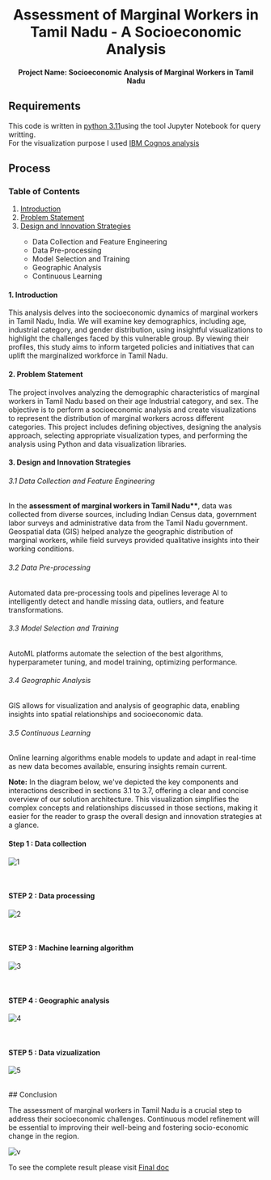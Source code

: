 <div align="center">
 <h1>Assessment of Marginal Workers in Tamil Nadu - A Socioeconomic Analysis</h1>
 <h4>Project Name: Socioeconomic Analysis of Marginal Workers in Tamil Nadu</h4>
 </div>

 ## Requirements
 This code is written in <a href="https://www.python.org/downloads/release/python-3110/"> python 3.11</a>using the tool Jupyter Notebook for query writting.<br>
 For the visualization purpose I used <a href="https://www.ibm.com/products/cognos-analytics">IBM Cognos analysis</a>

 ## Process
<div>
        <h3>Table of Contents</h3>
        <ol>
            <a class="link" href="#intro"><li>Introduction</li></a>
            <a class="link" href="#prob"><li>Problem Statement</li></a>
            <a class="link" href="#des"><li>Design and Innovation Strategies</li></a>
            <ul>
                <li>Data Collection and Feature Engineering</li>
                <li>Data Pre-processing</li>
                <li>Model Selection and Training</li>
                <li>Geographic Analysis</li>
                <li>Continuous Learning</li>
            </ul>
        </ol>


    
 <div id="intro">
 <h4>1. Introduction</h4>
        <p>This analysis delves into the socioeconomic dynamics of marginal workers in Tamil Nadu, India. We will examine key demographics, including age, industrial category, and gender distribution, using insightful visualizations to highlight the challenges faced by this vulnerable group. By viewing their profiles, this study aims to inform targeted policies and initiatives that can uplift the marginalized workforce in Tamil Nadu.</p>
</div>
<div id="prob">   
 <h4>2. Problem Statement</h4>
        <p>The project involves analyzing the demographic characteristics of marginal workers in Tamil Nadu based on their age Industrial category, and sex. The objective is to perform a socioeconomic analysis and create visualizations to represent the distribution of marginal workers across different categories. This project includes defining objectives, designing the analysis approach, selecting appropriate visualization types, and performing the analysis using Python and data visualization libraries.</p>
  </div>
  <div id="des"> 
 <h4>3. Design and Innovation Strategies</h4>

  <h6>3.1 Data Collection and Feature Engineering</h6>
        <p>In the <b>assessment of marginal workers in Tamil Nadu**</b>, data was collected from diverse sources, including Indian Census data, government labor surveys and administrative data from the Tamil Nadu government. Geospatial data (GIS) helped analyze the geographic distribution of marginal workers, while field surveys provided qualitative insights into their working conditions.</p>
        
  <h6>3.2 Data Pre-processing</h6>
        <p>Automated data pre-processing tools and pipelines leverage AI to intelligently detect and handle missing data, outliers, and feature transformations.</p>
        
  <h6>3.3 Model Selection and Training</h6>
        <p>AutoML platforms automate the selection of the best algorithms, hyperparameter tuning, and model training, optimizing performance.</p>
        
  <h6>3.4 Geographic Analysis</h6>
        <p>GIS allows for visualization and analysis of geographic data, enabling insights into spatial relationships and socioeconomic data.</p>
        
  <h6>3.5 Continuous Learning</h6>
        <p>Online learning algorithms enable models to update and adapt in real-time as new data becomes available, ensuring insights remain current.</p>
    
<p><b>Note:</b> In the diagram below, we've depicted the key components and interactions described in sections 3.1 to 3.7, offering a clear and concise overview of our solution architecture. This visualization simplifies the complex concepts and relationships discussed in those sections, making it easier for the reader to grasp the overall design and innovation strategies at a glance.</p>

<h4>Step 1 : Data collection</h4> 

![1](https://github.com/user-attachments/assets/76edc34e-49bc-4d40-8d73-0974e0d3708e)


<br>
<h4>STEP 2 : Data processing</h4>

![2](https://github.com/user-attachments/assets/158cf98a-76e0-43ab-ae14-67273673e1af)


<br>
<h4>STEP 3 : Machine learning algorithm</h4>

![3](https://github.com/user-attachments/assets/2b28998b-b365-4e5d-a494-60733e1d6d30)



<br>
<h4>STEP 4 : Geographic analysis</h4>  

![4](https://github.com/user-attachments/assets/31db5ec7-8c30-4b9b-8355-8c7f9f2e7cf0)



<br>
<h4>STEP 5 : Data vizualization</h4>

![5](https://github.com/user-attachments/assets/1f560972-8d45-426d-a597-801df0cc67cf)


 </div>
<br>
## Conclusion
<p>The assessment of marginal workers in Tamil Nadu is a crucial step to address their socioeconomic challenges. Continuous model refinement will be essential to improving their well-being and fostering socio-economic change in the region. 

![v](https://github.com/user-attachments/assets/af1e579e-9016-4a25-9857-6e6cf8ca5f23)



To see the complete result please visit <a class="link" href="https://github.com/SubikchaKaminiBadrinarayanan/Assessment-on-MarginalWorkers/blob/main/Final%20doc.docx">Final doc</a>
</p>
